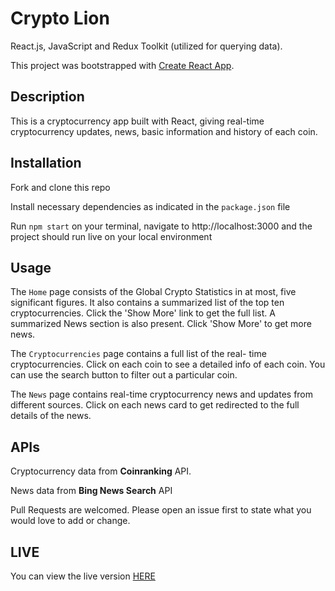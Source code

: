 # Crypto Lion

React.js, JavaScript and Redux Toolkit (utilized for querying data).

This project was bootstrapped with [Create React App](https://github.com/facebook/create-react-app).

## Description
This is a cryptocurrency app built with React, giving real-time cryptocurrency updates, news, basic information and history of each coin.

## Installation 
Fork and clone this repo

Install necessary dependencies as indicated in the `package.json` file

Run `npm start` on your terminal, navigate to http://localhost:3000 and the project should run live on your local environment

## Usage
The `Home` page consists of the Global Crypto Statistics in at most, five significant figures. It also contains a summarized list of the top ten cryptocurrencies. Click the 'Show More' link to get the full list. A summarized News section is also present. Click 'Show More' to get more news.

The `Cryptocurrencies` page contains a full list of the real- time cryptocurrencies. Click on each coin to see a detailed info of each coin. You can use the search button to filter out a particular coin.

The `News` page contains real-time cryptocurrency news and updates from different sources. Click on each news card to get redirected to the full details of the news. 

## APIs
Cryptocurrency data from **Coinranking** API.

News data from **Bing News Search** API 

Pull Requests are welcomed. Please open an issue first to state what you would love to add or change.

## LIVE
You can view the live version [HERE](https://crypto-lion.netlify.app/)




